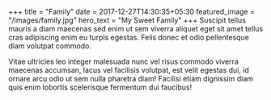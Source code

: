 +++
title =  "Family"
date = 2017-12-27T14:30:35+05:30
featured_image = "/images/family.jpg"
hero_text = "My Sweet Family"
+++
Suscipit tellus mauris a diam maecenas sed enim ut sem viverra aliquet eget sit amet tellus cras adipiscing enim eu turpis egestas. Felis donec et odio pellentesque diam volutpat commodo.

Vitae ultricies leo integer malesuada nunc vel risus commodo viverra maecenas accumsan, lacus vel facilisis volutpat, est velit egestas dui, id ornare arcu odio ut sem nulla pharetra diam! Facilisi etiam dignissim diam quis enim lobortis scelerisque fermentum dui faucibus!
